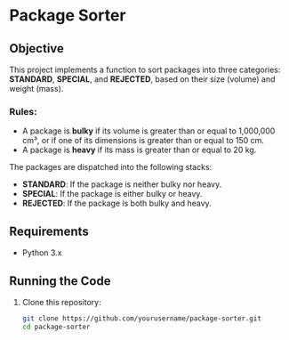 # Package Sorter

## Objective

This project implements a function to sort packages into three categories: **STANDARD**, **SPECIAL**, and **REJECTED**, based on their size (volume) and weight (mass). 

### Rules:

- A package is **bulky** if its volume is greater than or equal to 1,000,000 cm³, or if one of its dimensions is greater than or equal to 150 cm.
- A package is **heavy** if its mass is greater than or equal to 20 kg.

The packages are dispatched into the following stacks:
- **STANDARD**: If the package is neither bulky nor heavy.
- **SPECIAL**: If the package is either bulky or heavy.
- **REJECTED**: If the package is both bulky and heavy.

## Requirements
- Python 3.x

## Running the Code

1. Clone this repository:
   ```bash
   git clone https://github.com/yourusername/package-sorter.git
   cd package-sorter
